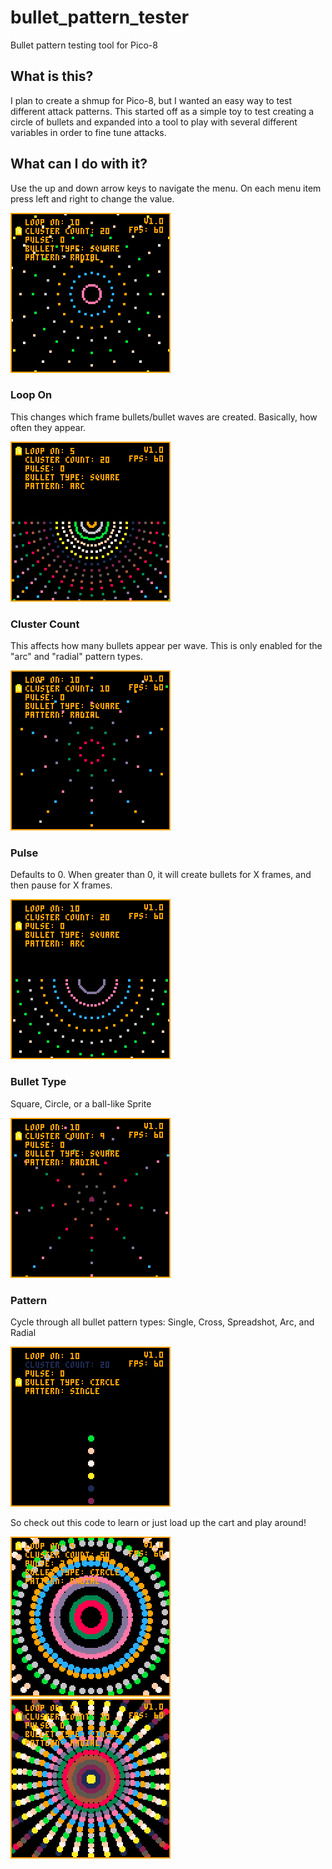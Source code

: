 # bullet_pattern_tester
Bullet pattern testing tool for Pico-8

## What is this?
I plan to create a shmup for Pico-8, but I wanted an easy way to test different attack patterns. This started off as a simple toy to test creating a circle of bullets and expanded into a tool to play with several different variables in order to fine tune attacks.

## What can I do with it?
Use the up and down arrow keys to navigate the menu. On each menu item press left and right to change the value.

![Alt Text](https://github.com/rustybailey/bullet_pattern_tester/raw/master/gifs/bullet_pattern_tester_20.gif)

### Loop On
This changes which frame bullets/bullet waves are created. Basically, how often they appear.

![Alt Text](https://github.com/rustybailey/bullet_pattern_tester/raw/master/gifs/bullet_pattern_tester_15.gif)

### Cluster Count
This affects how many bullets appear per wave. This is only enabled for the "arc" and "radial" pattern types.

![Alt Text](https://github.com/rustybailey/bullet_pattern_tester/raw/master/gifs/bullet_pattern_tester_16.gif)

### Pulse
Defaults to 0. When greater than 0, it will create bullets for X frames, and then pause for X frames.

![Alt Text](https://github.com/rustybailey/bullet_pattern_tester/raw/master/gifs/bullet_pattern_tester_17.gif)

### Bullet Type
Square, Circle, or a ball-like Sprite

![Alt Text](https://github.com/rustybailey/bullet_pattern_tester/raw/master/gifs/bullet_pattern_tester_18.gif)

### Pattern
Cycle through all bullet pattern types: Single, Cross, Spreadshot, Arc, and Radial

![Alt Text](https://github.com/rustybailey/bullet_pattern_tester/raw/master/gifs/bullet_pattern_tester_19.gif)

So check out this code to learn or just load up the cart and play around!

![Alt Text](https://github.com/rustybailey/bullet_pattern_tester/raw/master/gifs/bullet_pattern_tester_9.gif)
![Alt Text](https://github.com/rustybailey/bullet_pattern_tester/raw/master/gifs/bullet_pattern_tester_10.gif)


